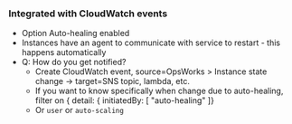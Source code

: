 ### Integrated with CloudWatch events
- Option Auto-healing enabled
- Instances have an agent to communicate with service to restart - this happens automatically
- Q: How do you get notified?
  - Create CloudWatch event, source=OpsWorks > Instance state change -> target=SNS topic, lambda, etc.
  - If you want to know specifically when change due to auto-healing, filter on { detail: { initiatedBy: [ "auto-healing" ]}
  - Or `user` or `auto-scaling`
